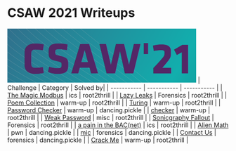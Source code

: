 # CSAW 2021 Writeups       
![pic](Screenshot_1.png)
| Challenge | Category | Solved by|
| ----------- | ----------- | ----------- |
| [The Magic Modbus](https://github.com/CR15PR/CSAW2021/tree/main/ics/Magic_modbus) | ics | root2thrill |
| [Lazy Leaks](https://github.com/CR15PR/CSAW2021/tree/main/forensics/Lazy_Leaks) | Forensics | root2thrill |
| [Poem Collection](https://github.com/CR15PR/CSAW2021/tree/main/warm-up/poem-collection) | warm-up | root2thrill |
| [Turing](https://github.com/CR15PR/CSAW2021/tree/main/warm-up/Turing) | warm-up | root2thrill |
| [Password Checker](https://github.com/CR15PR/CSAW2021/tree/main/warm-up/Password_Checker) | warm-up | dancing.pickle |
| [checker](https://github.com/CR15PR/CSAW2021/tree/main/warm-up/checker) | warm-up | root2thrill |
| [Weak Password](https://github.com/CR15PR/CSAW2021/tree/main/misc/Weak_password) | misc | root2thrill |
| [Sonicgraphy Fallout](https://github.com/CR15PR/CSAW2021/tree/main/forensics/Sonicgraphy_fallout) | Forensics | root2thrill |
| [a pain in the BAC(net)](https://github.com/CR15PR/CSAW2021/tree/main/ics/A_Pain_in_the_BAC%7Bnet) | ics | root2thrill |
| [Alien Math](https://github.com/CR15PR/CSAW2021/tree/main/pwn/Alien_math) | pwn | dancing.pickle |
| [mic](https://github.com/CR15PR/CSAW2021/tree/main/forensics/mic) | forensics | dancing.pickle |
| [Contact Us](https://github.com/CR15PR/CSAW2021/tree/main/forensics/Contact_Us) | forensics | dancing.pickle |
| [Crack Me](https://github.com/CR15PR/CSAW2021/tree/main/warm-up/Crack_me) | warm-up | root2thrill |

